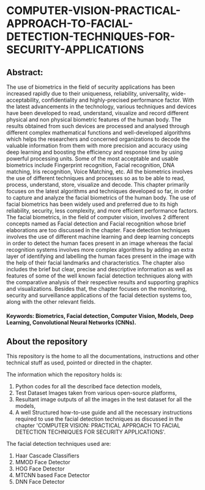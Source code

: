 # COMPUTER-VISION-PRACTICAL-APPROACH-TO-FACIAL-DETECTION-TECHNIQUES-FOR-SECURITY-APPLICATIONS


## Abstract:

The use of biometrics in the field of security applications has been increased rapidly due to their uniqueness, reliability, universality, wide-acceptability, confidentiality and highly-precised performance factor. With the latest advancements in the technology, various techniques and devices have been developed to read, understand, visualize and record different physical and non physical biometric features of the human body. The results obtained from such devices are processed and analysed through different complex mathematical functions and well-developed algorithms which helps the researchers and concerned organizations to decode the valuable information from them with more precision and accuracy using deep learning and boosting the efficiency and response time by using powerful processing units. Some of the most acceptable and usable biometrics include Fingerprint recognition, Facial recognition, DNA matching, Iris recognition, Voice Matching, etc. All the biometrics involves the use of different techniques and processes so as to be able to read, process, understand, store, visualize and decode. This chapter primarily focuses on the latest algorithms and techniques developed so far, in order to capture and analyze the facial biometrics of the human body. The use of facial biometrics has been widely used and preferred due to its high reliability, security, less complexity, and more efficient performance factors. The facial biometrics, in the field of computer vision, involves 2 different concepts named as Facial detection and Facial recognition whose brief elaborations are too discussed in the chapter. Face detection techniques involves the use of different machine learning and deep learning concepts in order to detect the human faces present in an image whereas the facial recognition systems involves more complex algorithms by adding an extra layer of identifying and labelling the human faces present in the image with the help of their facial landmarks and characteristics. The chapter also includes the brief but clear, precise and descriptive information as well as features of some of the well known facial detection techniques along with the comparative analysis of their respective results and supporting graphics and visualizations. Besides that, the chapter focuses on the monitoring, security and surveillance applications of the facial detection systems too, along with the other relevant fields. 

#### Keywords: Biometrics, Facial detection, Computer Vision, Models, Deep Learning, Convolutional Neural Networks (CNNs).


## About the repository

This repository is the home to all the documentations, instructions and other technical stuff as used, pointed or directed in the chapter. 

The information which the repository holds is:
1. Python codes for all the described face detection models, 
2. Test Dataset Images taken from various open-source platforms, 
3. Resultant image outputs of all the images in the test dataset for all the models, 
4. A well Structured how-to-use guide and all the necessary instructions required to use the facial detection techniques as discussed in the chapter 'COMPUTER VISION: PRACTICAL APPROACH TO FACIAL DETECTION TECHNIQUES FOR SECURITY APPLICATIONS'. 

The facial detection techniques used are:
1. Haar Cascade Classifiers
2. MMOD Face Detector
3. HOG Face Detector
4. MTCNN based Face Detector
5. DNN Face Detector
